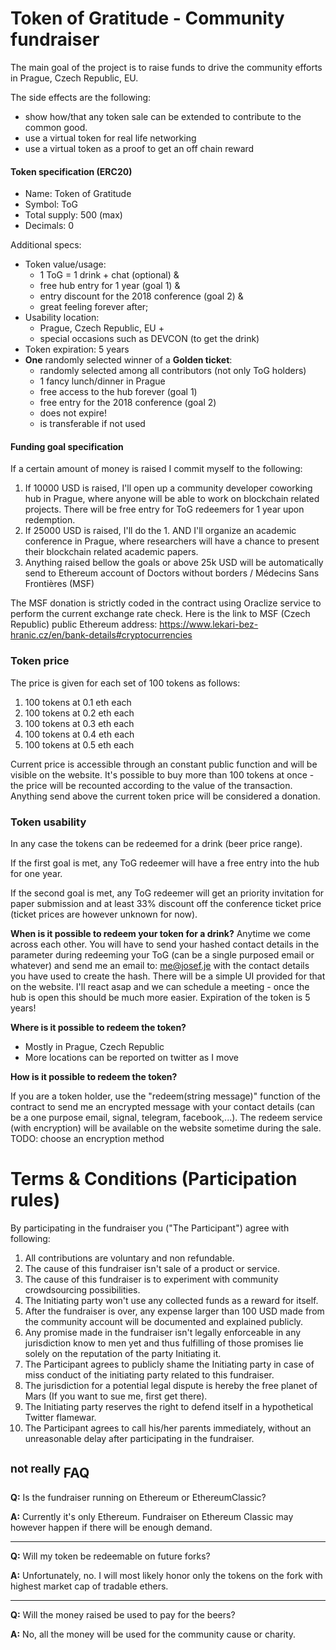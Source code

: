 # Token of Gratitude - Community fundraiser

The main goal of the project is to raise funds to drive the community efforts in Prague, Czech Republic, EU.

The side effects are the following:
 - show how/that any token sale can be extended to contribute to the common good.
 - use a virtual token for real life networking
 - use a virtual token as a proof to get an off chain reward

#### Token specification (ERC20)
- Name: Token of Gratitude
- Symbol: ToG
- Total supply: 500 (max)
- Decimals: 0

Additional specs:
- Token value/usage:
    - 1 ToG = 1 drink + chat (optional) &
    - free hub entry for 1 year (goal 1) &
    - entry discount for the 2018 conference (goal 2) &
    - great feeling forever after;
- Usability location:
    - Prague, Czech Republic, EU +
    - special occasions such as DEVCON (to get the drink)
- Token expiration: 5 years
- **One** randomly selected winner of a **Golden ticket**:
    - randomly selected among all contributors (not only ToG holders)
    - 1 fancy lunch/dinner in Prague
    - free access to the hub forever (goal 1)
    - free entry for the 2018 conference (goal 2)
    - does not expire!
    - is transferable if not used

#### Funding goal specification
If a certain amount of money is raised I commit myself to the following:
1. If 10000 USD is raised, I'll open up a community developer coworking hub in Prague, where anyone will be able to work on blockchain related projects. There will be free entry for ToG redeemers for 1 year upon redemption.
2. If 25000 USD is raised, I'll do the 1. AND I'll organize an academic conference in Prague, where researchers will have a chance to present their blockchain related academic papers.
3. Anything raised bellow the goals or above 25k USD will be automatically send to Ethereum account of Doctors without borders / Médecins Sans Frontières (MSF)

The MSF donation is strictly coded in the contract using Oraclize service to perform the current exchange rate check.
Here is the link to MSF (Czech Republic) public Ethereum address: https://www.lekari-bez-hranic.cz/en/bank-details#cryptocurrencies

### Token price
The price is given for each set of 100 tokens as follows:
 1. 100 tokens at 0.1 eth each
 2. 100 tokens at 0.2 eth each
 3. 100 tokens at 0.3 eth each
 4. 100 tokens at 0.4 eth each
 5. 100 tokens at 0.5 eth each

 Current price is accessible through an constant public function and will be visible on the website.
 It's possible to buy more than 100 tokens at once - the price will be recounted according to the value of the transaction.
 Anything send above the current token price will be considered a donation.

### Token usability
In any case the tokens can be redeemed for a drink (beer price range).

If the first goal is met, any ToG redeemer will have a free entry into the hub for one year.

If the second goal is met, any ToG redeemer will get an priority invitation for paper submission and at least 33% discount off the conference ticket price (ticket prices are however unknown for now).


**When is it possible to redeem your token for a drink?**
Anytime we come across each other. You will have to send your hashed contact
details in the parameter during redeeming your ToG (can be a single purposed email or whatever) and send me an email to:
me@josef.je with the contact details you have used to create the hash. There will be a simple UI provided for that on the website.
I'll react asap and we can schedule a meeting - once the hub is open this should be much more easier.
Expiration of the token is 5 years!

**Where is it possible to redeem the token?**

* Mostly in Prague, Czech Republic
* More locations can be reported on twitter as I move

**How is it possible to redeem the token?**

If you are a token holder, use the "redeem(string message)" function of the contract to send me an encrypted message with your contact details (can be a one purpose email, signal, telegram, facebook,...).
The redeem service (with encryption) will be available on the website sometime during the sale.
TODO: choose an encryption method

# Terms & Conditions (Participation rules)
By participating in the fundraiser you ("The Participant") agree with following:
1. All contributions are voluntary and non refundable.
1. The cause of this fundraiser isn't sale of a product or service.
1. The cause of this fundraiser is to experiment with community crowdsourcing possibilities.
1. The Initiating party won't use any collected funds as a reward for itself.
1. After the fundraiser is over, any expense larger than 100 USD made from the community account will be documented and explained publicly.
1. Any promise made in the fundraiser isn't legally enforceable in any jurisdiction know to men yet and thus fulfilling of those promises lie solely on the reputation of the party Initiating it.
1. The Participant agrees to publicly shame the Initiating party in case of miss conduct of the initiating party related to this fundraiser.
1. The jurisdiction for a potential legal dispute is hereby the free planet of Mars (If you want to sue me, first get there).
1. The Initiating party reserves the right to defend itself in a hypothetical Twitter flamewar.
1. The Participant agrees to call his/her parents immediately, without an unreasonable delay after participating in the fundraiser.

## <sup>not really</sup> FAQ
**Q:** Is the fundraiser running on Ethereum or EthereumClassic?

**A:** Currently it's only Ethereum. Fundraiser on Ethereum Classic may however happen if there will be enough demand.
___
**Q:** Will my token be redeemable on future forks?

**A:** Unfortunately, no. I will most likely honor only the tokens on the fork with highest market cap of tradable ethers.
___
**Q:** Will the money raised be used to pay for the beers?

**A:** No, all the money will be used for the community cause or charity.

